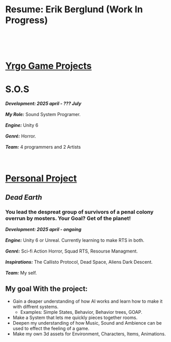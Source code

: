 # Resume: Erik Berglund (Work In Progress)
</br>
</br>
</br>

# <ins>Yrgo Game Projects</ins>
# S.O.S
_**Development: 2025 april - ??? July**_
</br>
</br>
_**My Role:**_ Sound System Programer.
</br>
</br>
_**Engine:**_ Unity 6
</br>
</br>
_**Genré:**_ Horror.
</br>
</br>
_**Team:**_ 4 programmers and 2 Artists
</br>
</br>
</br>

# <ins>Personal Project</ins>
## *Dead Earth*
### You lead the despreat group of survivors of a penal colony overrun by mosters. Your Goal? Get of the planet!

_**Development: 2025 april - ongoing**_
</br>
</br>
_**Engine:**_ Unity 6 or Unreal. Currently learning to make RTS in both.
</br>
</br>
_**Genré:**_ Sci-fi Action Horror, Squad RTS, Resourse Managment.
</br>
</br>
_**Inspirations:**_ The Callisto Protocol, Dead Space, Aliens Dark Descent.
</br>
</br>
_**Team:**_ My self.
## My goal With the project:
- Gain a deaper understanding of how AI works and learn how to make it with diffrent systems. 
  - Examples: Simple States, Behavior, Behavior trees, GOAP.
- Make a System that lets me quickly pieces together rooms.
- Deepen my understanding of how Music, Sound and Ambience can be used to effect the feeling of a game.
- Make my own 3d assets for Environment, Characters, Items, Animations.
